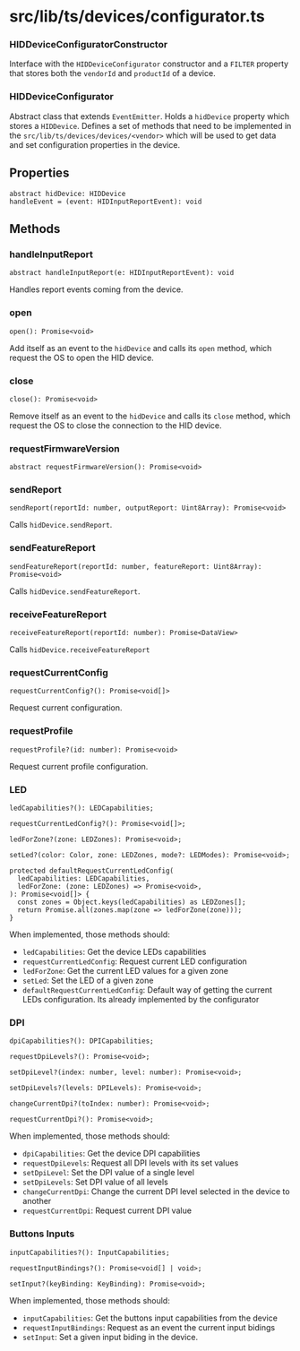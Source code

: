 # src/lib/ts/devices/configurator.ts

### HIDDeviceConfiguratorConstructor
Interface with the `HIDDeviceConfigurator` constructor and a `FILTER` property that stores both the `vendorId` and `productId` of a device.

### HIDDeviceConfigurator
Abstract class that extends `EventEmitter`.
Holds a `hidDevice` property which stores a `HIDDevice`.
Defines a set of methods that need to be implemented in the `src/lib/ts/devices/devices/<vendor>` which will be used to get data and set configuration properties in the device.

## Properties
```
abstract hidDevice: HIDDevice
handleEvent = (event: HIDInputReportEvent): void
```

## Methods
### handleInputReport
`abstract handleInputReport(e: HIDInputReportEvent): void`

Handles report events coming from the device.

### open
```
open(): Promise<void>
```

Add itself as an event to the `hidDevice` and calls its `open` method, which request the OS to open the HID device.

### close
```
close(): Promise<void>
```

Remove itself as an event to the `hidDevice` and calls its `close` method, which request the OS to close the connection to the HID device.

### requestFirmwareVersion
`abstract requestFirmwareVersion(): Promise<void>`

### sendReport
```
sendReport(reportId: number, outputReport: Uint8Array): Promise<void>
```

Calls `hidDevice.sendReport`.

### sendFeatureReport
```
sendFeatureReport(reportId: number, featureReport: Uint8Array): Promise<void>
```

Calls `hidDevice.sendFeatureReport`.

### receiveFeatureReport
```
receiveFeatureReport(reportId: number): Promise<DataView>
```

Calls `hidDevice.receiveFeatureReport`

### requestCurrentConfig
```
requestCurrentConfig?(): Promise<void[]>
```

Request current configuration.

### requestProfile
```
requestProfile?(id: number): Promise<void>
```

Request current profile configuration.

### LED
```
ledCapabilities?(): LEDCapabilities;

requestCurrentLedConfig?(): Promise<void[]>;

ledForZone?(zone: LEDZones): Promise<void>;

setLed?(color: Color, zone: LEDZones, mode?: LEDModes): Promise<void>;

protected defaultRequestCurrentLedConfig(
  ledCapabilities: LEDCapabilities,
  ledForZone: (zone: LEDZones) => Promise<void>,
): Promise<void[]> {
  const zones = Object.keys(ledCapabilities) as LEDZones[];
  return Promise.all(zones.map(zone => ledForZone(zone)));
}
```
When implemented, those methods should:
- `ledCapabilities`: Get the device LEDs capabilities
- `requestCurrentLedConfig`: Request current LED configuration
- `ledForZone`: Get the current LED values for a given zone
- `setLed`: Set the LED of a given zone
- `defaultRequestCurrentLedConfig`: Default way of getting the current LEDs configuration. Its already implemented by the configurator

### DPI
```
dpiCapabilities?(): DPICapabilities;

requestDpiLevels?(): Promise<void>;

setDpiLevel?(index: number, level: number): Promise<void>;

setDpiLevels?(levels: DPILevels): Promise<void>;

changeCurrentDpi?(toIndex: number): Promise<void>;

requestCurrentDpi?(): Promise<void>;
```
When implemented, those methods should:
- `dpiCapabilities`: Get the device DPI capabilities
- `requestDpiLevels`: Request all DPI levels with its set values
- `setDpiLevel`: Set the DPI value of a single level
- `setDpiLevels`: Set DPI value of all levels
- `changeCurrentDpi`: Change the current DPI level selected in the device to another
- `requestCurrentDpi`: Request current DPI value

### Buttons Inputs
```
inputCapabilities?(): InputCapabilities;

requestInputBindings?(): Promise<void[] | void>;

setInput?(keyBinding: KeyBinding): Promise<void>;
```

When implemented, those methods should:
- `inputCapabilities`: Get the buttons input capabilities from the device
- `requestInputBindings`: Request as an event the current input bidings
- `setInput`: Set a given input biding in the device.
